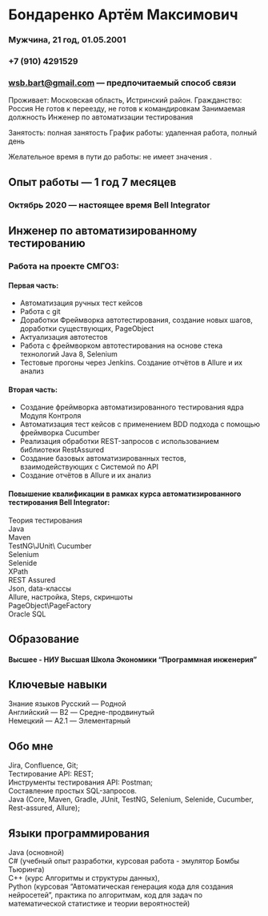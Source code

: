# Бондаренко Артём Максимович
### Мужчина, 21 год, 01.05.2001

### +7 (910) 4291529
### wsb.bart@gmail.com — предпочитаемый способ связи

Проживает: Московская область, Истринский район.
Гражданство: Россия
Не готов к переезду, не готов к командировкам
Занимаемая должность
Инженер по автоматизации тестирования

Занятость: полная занятость
График работы: удаленная работа, полный день

Желательное время в пути до работы: не имеет значения	.

## Опыт работы — 1 год 7 месяцев
### Октябрь 2020 — настоящее время Bell Integrator
## Инженер по автоматизированному тестированию
### Работа на проекте СМГОЗ:
#### Первая часть:
- Автоматизация ручных тест кейсов
- Работа с git
- Доработки Фреймворка автотестирования, создание новых шагов, доработки существующих, PageObject 
- Актуализация автотестов
- Работа с фреймворком автотестирования на основе стека технологий Java 8, Selenium
- Тестовые прогоны через Jenkins. Создание отчётов в Allure и их анализ
#### Вторая часть:
- Создание фреймворка автоматизированного тестирования ядра Модуля Контроля
- Автоматизация тест кейсов с применением BDD подхода с помощью фреймворка Cucumber
- Реализация обработки REST-запросов с использованием библиотеки RestAssured
- Создание базовых автоматизированных тестов, взаимодействующих с Системой по API
- Создание отчётов в Allure и их анализ

#### Повышение квалификации в рамках курса автоматизированного тестирования Bell Integrator:
Теория тестирования  
Java  
Maven  
TestNG\JUnit\ Cucumber  
Selenium  
Selenide  
XPath  
REST Assured  
Json, data-классы   
Allure, настройка, Steps, скриншоты  
PageObject\PageFactory  
Oracle SQL  

## Образование
#### Высшее -	НИУ Высшая Школа Экономики “Программная инженерия”
## Ключевые навыки
Знание языков	Русский — Родной  
Английский — B2 — Средне-продвинутый  
Немецкий — A2.1 — Элементарный  

## Обо мне	
Jira, Confluence, Git;  
Тестирование API: REST;  
Инструменты тестирования API: Postman;  
Составление простых SQL-запросов.  
Java (Core, Maven, Gradle, JUnit, TestNG, Selenium, Selenide, Cucumber, Rest-assured, Allure);  

## Языки программирования
Java (основной)  
C# (учебный опыт разработки, курсовая работа - эмулятор Бомбы Тьюринга)  
C++ (курс Алгоритмы и структуры данных),   
Python (курсовая “Автоматическая генерация кода для создания нейросетей”, практика по алгоритмам, код для задач по математической статистике и теории вероятностей)  
